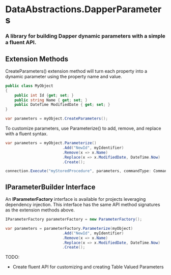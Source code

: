 # DataAbstractions.DapperParameters 

### A library for building Dapper dynamic parameters with a simple a fluent API.

## Extension Methods

CreateParameters() extension method will turn each property into a dynamic parameter using the property name and value.
```csharp
public class MyObject
{
    public int Id {get; set; }
    public string Name { get; set; }
    public DateTime ModifiedDate { get; set; }
}
```

```csharp
var parameters = myObject.CreateParameters();
```

To customize parameters, use Parameterize() to add, remove, and replace with a fluent syntax.
```csharp
var parameters = myObject.Parameterize()
                         .Add("NewId", myIdentifier)
                         .Remove(x => x.Name)
                         .Replace(x => x.ModifiedDate, DateTime.Now)
                         .Create();

connection.Execute("myStoredProcedure", parameters, commandType: CommandType.StoredProcedure);                         
```

## IParameterBuilder Interface

An **IParameterFactory** interface is available for projects leveraging dependency injection. This interface has the same API method signatures as the extension methods above.  

```csharp
IParameterFactory parameterFactory = new ParameterFactory();

var parameters = parameterFactory.Parameterize(myObject)
                         .Add("NewId", myIdentifier)
                         .Remove(x => x.Name)
                         .Replace(x => x.ModifiedDate, DateTime.Now)
                         .Create();

```

TODO:
- Create fluent API for customizing and creating Table Valued Parameters
